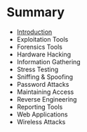 # Summary

* [Introduction](README.md)
* Exploitation Tools
* Forensics Tools
* Hardware Hacking
* Information Gathering
* Stress Testing
* Sniffing & Spoofing
* Password Attacks
* Maintaining Access
* Reverse Engineering
* Reporting Tools
* Web Applications
* Wireless Attacks


